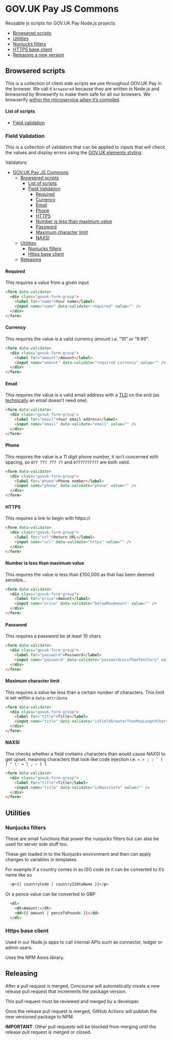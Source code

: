 # GOV.UK Pay JS Commons
Reusable js scripts for GOV.UK Pay Node.js projects

- [Browsered scripts](#browsered-scripts)
- [Utilities](#utilities)
- [Nunjucks filters](#nunjucks-filters)
- [HTTPS base client](#https-base-client)
- [Releasing a new version](#releasing-a-new-version)

## Browsered scripts
This is a collection of client side scripts we use throughout GOV.UK 
Pay in the browser. We call it `browsered` because they are written in 
Node.js and _browsered_ by Browserify to make them safe for all our 
browsers. We browserify [within the microservice when it’s compiled](https://github.com/alphagov/pay-selfservice/blob/master/Gruntfile.js#L128).

#### List of scripts
- [Field validation](#field-validation)

### Field Validation
This is a collection of validators that can be applied to inputs that
will check the values and display errors using the [GOV.UK elements styling](https://govuk-elements.herokuapp.com/errors/#summarise-errors).

Validators:
- [GOV.UK Pay JS Commons](#govuk-pay-js-commons)
  - [Browsered scripts](#browsered-scripts)
      - [List of scripts](#list-of-scripts)
    - [Field Validation](#field-validation)
      - [Required](#required)
      - [Currency](#currency)
      - [Email](#email)
      - [Phone](#phone)
      - [HTTPS](#https)
      - [Number is less than maximum value](#number-is-less-than-maximum-value)
      - [Password](#password)
      - [Maximum character limit](#maximum-character-limit)
      - [NAXSI](#naxsi)
  - [Utilities](#utilities)
    - [Nunjucks filters](#nunjucks-filters)
    - [Https base client](#https-base-client)
  - [Releasing](#releasing)

#### Required
This requires a value from a given input

```html
<form data-validate>
  <div class="govuk-form-group">
    <label for="name">Your name</label>
    <input name="name" data-validate="required" value="" />
  </div>
</form>
```

#### Currency
This requires the value is a valid currency amount i.e. “10” or ”9.99”.

```html
<form data-validate>
  <div class="govuk-form-group">
    <label for="amount">Amount</label>
    <input name="amount" data-validate="required currency" value="" />
  </div>
</form>
```

#### Email
This requires the value is a valid email address with a [TLD](https://en.wikipedia.org/wiki/Top-level_domain) on the end (as [technically](https://www.ietf.org/rfc/rfc822.txt) an email doesn’t need one).

```html
<form data-validate>
  <div class="govuk-form-group">
    <label for="email">Your email address</label>
    <input name="email" data-validate="email" value="" />
  </div>
</form>
```

#### Phone
This requires the value is a 11 digit phone number, it isn’t concerned
with spacing, so `077 777 777 77` and `07777777777` are both valid.

```html
<form data-validate>
  <div class="govuk-form-group">
    <label for="phone">Phone number</label>
    <input name="phone" data-validate="phone" value="" />
  </div>
</form>
```

#### HTTPS
This requires a link to begin with https://

```html
<form data-validate>
  <div class="govuk-form-group">
    <label for="url">Return URL</label>
    <input name="url" data-validate="https" value="" />
  </div>
</form>
```

#### Number is less than maximum value
This requires the value is less than £100,000 as that has been deemed sensible…

```html
<form data-validate>
  <div class="govuk-form-group">
    <label for="price">Amount</label>
    <input name="price" data-validate="belowMaxAmount" value="" />
  </div>
</form>
```

#### Password
This requires a password be at least 10 chars

```html
<form data-validate>
  <div class="govuk-form-group">
    <label for="password">Password</label>
    <input name="password" data-validate="passwordLessThanTenChars" value="" />
  </div>
</form>
```

#### Maximum character limit
This requires a value be less than a certain number of characters. This limit
is set within a `data-attribute`

```html
<form data-validate>
  <div class="govuk-form-group">
    <label for="title">Title</label>
    <input name="title" data-validate="isFieldGreaterThanMaxLengthChars" data-validate-max-length="255" value="" />
  </div>
</form>
```

#### NAXSI
This checks whether a field contains characters than would cause NAXSI to get upset,
meaning characters that look like code injection
i.e. ``< > ; : ` ( ) " \' = | , ~ [ ]``

```html
<form data-validate>
  <div class="govuk-form-group">
    <label for="title">Title</label>
    <input name="title" data-validate="isNaxsiSafe" value="" />
  </div>
</form>
```

## Utilities

### Nunjucks filters

These are small functions that power the nunjucks filters but can also be used for server side stuff too.

These get loaded in to the Nunjucks environment and then can apply changes to variables in templates.

For example if a country comes in as ISO code `EN` it can be converted to it’s name like so

```html
  <p>{{ countryCode | countryISOtoName }}</p>
```

Or a pence value can be converted to GBP

```html
  <dl>
    <dt>Amount:</dt>
    <dd>{{ amount | penceToPounds }}</dd>
  </dl>
```

### Https base client

Used in our Node.js apps to call internal APIs such as connector, ledger or admin users.

Uses the NPM Axios library.

## Releasing

After a pull request is merged, Concourse will automatically create a new release pull request that increments the package version.

This pull request must be reviewed and merged by a developer.

Once the release pull request is merged, GitHub Actions will publish the new versioned package to NPM.

__IMPORTANT__: Other pull requests will be blocked from merging until the release pull request is merged or closed.
